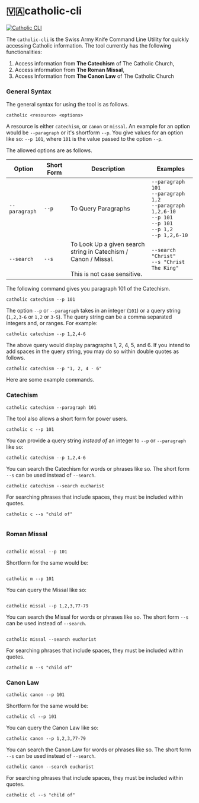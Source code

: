# 🇻🇦catholic-cli

[![Catholic CLI](https://cdn.rawgit.com/sindresorhus/awesome/d7305f38d29fed78fa85652e3a63e154dd8e8829/media/badge.svg)](https://github.com/aseemsavio/catholic-cli)

The `catholic-cli` is the Swiss Army Knife Command Line Utility for quickly accessing
Catholic information. The tool currently has the following functionalities:

1. Access information from **The Catechism** of The Catholic Church,
2. Access information from **The Roman Missal**,
3. Access Information from **The Canon Law** of The Catholic Church

### General Syntax

The general syntax for using the tool is as follows.

```
catholic <resource> <options>
```

A resource is either `catechism`, or `canon` or `missal`. An example for an option would be
`--paragraph` or it's shortform `--p`. You give values for an option like so: `--p 101`, where `101` is the value passed
to the option `--p`.

The allowed options are as follows.

| Option        | Short Form | Description                                                                                               | Examples                                                                                                                                    | 
|---------------|------------|-----------------------------------------------------------------------------------------------------------|---------------------------------------------------------------------------------------------------------------------------------------------|
| `--paragraph` | `--p`      | To Query Paragraphs                                                                                       | `--paragraph 101` <br/> `--paragraph 1,2` <br/> `--paragraph 1,2,6-10` <br/> `--p 101` <br/> `--p 101` <br/> `--p 1,2` <br/> `--p 1,2,6-10` |   
| `--search`    | `--s`      | To Look Up a given search string in Catechism / Canon / Missal.  <br/>  <br/> This is not case sensitive. | `--search "Christ"` <br/> `--s "Christ The King"`                                                                                           |   

The following command gives you paragraph 101 of the Catechism.

```
catholic catechism --p 101
```

The option `--p` or `--paragraph` takes in an integer (`101`) or a query string (`1,2,3-6` or `1,2` or `3-5`).
The query string can be a comma separated integers and, or ranges. For example:

```
catholic catechism --p 1,2,4-6
```

The above query would display paragraphs 1, 2, 4, 5, and 6. If you intend to add spaces in the query string, you may
do so within double quotes as follows.

```
catholic catechism --p "1, 2, 4 - 6"
```

Here are some example commands.

### Catechism

```
catholic catechism --paragraph 101
```

The tool also allows a short form for power users.

```
catholic c --p 101
```

You can provide a query string _instead of_ an integer to `--p` or `--paragraph` like so:

```
catholic catechism --p 1,2,4-6
```

You can search the Catechism for words or phrases like so. The short form `--s` can be used
instead of `--search`.

```
catholic catechism --search eucharist
```

For searching phrases that include spaces, they must be included within quotes.

```
catholic c --s "child of"


```

### Roman Missal

```

catholic missal --p 101

```

Shortform for the same would be:

```

catholic m --p 101

```

You can query the Missal like so:

```

catholic missal --p 1,2,3,77-79

```

You can search the Missal for words or phrases like so. The short form `--s` can be used
instead of `--search`.

```

catholic missal --search eucharist

```

For searching phrases that include spaces, they must be included within quotes.

```
catholic m --s "child of"
```

### Canon Law

```
catholic canon --p 101
```

Shortform for the same would be:

```
catholic cl --p 101
```

You can query the Canon Law like so:

```
catholic canon --p 1,2,3,77-79
```

You can search the Canon Law for words or phrases like so. The short form `--s` can be used
instead of `--search`.

```
catholic canon --search eucharist
```

For searching phrases that include spaces, they must be included within quotes.

```
catholic cl --s "child of"
```

